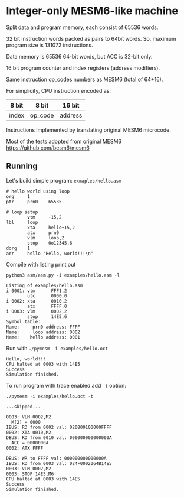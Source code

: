 # Integer-only MESM6-like machine

Split data and program memory, each consist of 65536 words.

32 bit instruction words packed as pairs to 64bit words. So, maximum program size is 131072 instructions. 

Data memory is 65536 64-bit words, but ACC is 32-bit only.

16 bit program counter and index registers (address modifiers).

Same instruction op_codes numbers as MESM6 (total of 64+16).

For simplicity, CPU instruction encoded as:

| 8 bit | 8 bit | 16 bit |
|---|---|---|
| index | op_code | address |

Instructions implemented by translating original MESM6 microcode.

Most of the tests adopted from original MESM6 https://github.com/besm6/mesm6

## Running

Let's build simple program: `exmaples/hello.asm`

```
# hello world using loop
org     1
ptr     prn0    65535

# loop setup
        vtm     -15,2
lbl     loop
        xta     hello+15,2
        atx     prn0
        vlm     loop,2
        stop    0o12345,6
dorg    1
arr     hello "Hello, world!!!\n"

```

Compile with listing print out

`python3 asm/asm.py -i examples/hello.asm -l`

```
Listing of examples/hello.asm
i 0001: vtm      FFF1,2
        utc      0000,0
i 0002: xta      0010,2
        atx      FFFF,0
i 0003: vlm      0002,2
        stop     14E5,6
Symbol table:
Name:     prn0 address: FFFF
Name:     loop address: 0002
Name:    hello address: 0001
```

Run with `./pymesm -i examples/hello.oct`

```
Hello, world!!!
CPU halted at 0003 with 14E5
Success
Simulation finished.
```

To run program with trace enabled add `-t` option:

`./pymesm -i examples/hello.oct -t`

```
...skipped...

0003: VLM 0002,M2
  M[2] = 0000
IBUS: RD from 0002 val: 020800100000FFFF
0002: XTA 0010,M2
DBUS: RD from 0010 val: 000000000000000A
  ACC = 0000000A
0002: ATX FFFF

DBUS: WR to FFFF val: 000000000000000A
IBUS: RD from 0003 val: 024F0002064B14E5
0003: VLM 0002,M2
0003: STOP 14E5,M6
CPU halted at 0003 with 14E5
Success
Simulation finished.
```
